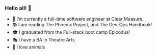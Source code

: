 ### Hello all! 👋


- :space_invader: I’m currently a full-time software engineer at Clear Measure.
- :books:  I am reading The Phoenix Project, and The Dev-Ops Handbook!
- :mortar_board: I graduated from the Full-stack boot camp Epicodus!
- :performing_arts: I have a BA in Theatre Arts
- :sloth: I love animals
